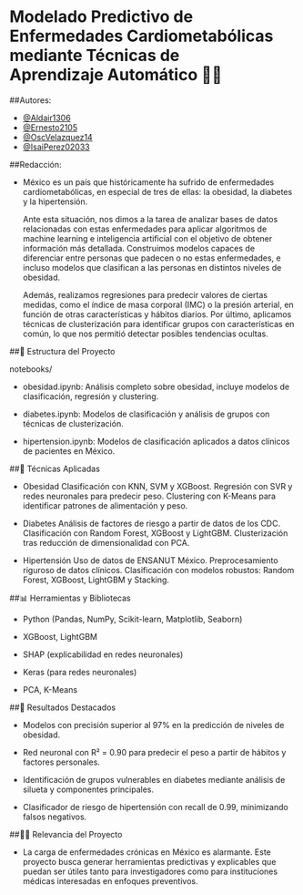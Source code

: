 # Modelado Predictivo de Enfermedades Cardiometabólicas mediante Técnicas de Aprendizaje Automático 🤖🧠

##Autores:

- [@Aldair1306](https://github.com/Aldair1306)
- [@Ernesto2105](https://github.com/ernesto2105)
- [@OscVelazquez14](https://github.com/OscVelazquez14)
- [@IsaiPerez02033](https://github.com/IsaiPerez02033)



##Redacción:
- México es un país que históricamente ha sufrido de enfermedades cardiometabólicas, en especial de tres de ellas: la obesidad, la diabetes y la hipertensión.

	Ante esta situación, nos dimos a la tarea de analizar bases de datos relacionadas con 	 estas enfermedades para aplicar algoritmos de machine learning e inteligencia artificial con el objetivo de obtener información más detallada. Construimos modelos capaces de diferenciar entre personas que padecen o no estas enfermedades, e incluso modelos que clasifican a las personas en distintos niveles de obesidad.

	Además, realizamos regresiones para predecir valores de ciertas medidas, como el índice de masa corporal (IMC) o la presión arterial, en función de otras características y hábitos diarios. Por último, aplicamos técnicas de clusterización para identificar grupos con características en común, lo que nos permitió detectar posibles tendencias ocultas.

##📁 Estructura del Proyecto

notebooks/

- obesidad.ipynb: Análisis completo sobre obesidad, incluye modelos de clasificación, regresión y clustering.

- diabetes.ipynb: Modelos de clasificación y análisis de grupos con técnicas de clusterización.

- hipertension.ipynb: Modelos de clasificación aplicados a datos clínicos de pacientes en México.


##🧠 Técnicas Aplicadas
- Obesidad
		Clasificación con KNN, SVM y XGBoost.
		Regresión con SVR y redes neuronales para predecir peso.
		Clustering con K-Means para identificar patrones de alimentación y peso.

- Diabetes
		Análisis de factores de riesgo a partir de datos de los CDC.
		Clasificación con Random Forest, XGBoost y LightGBM.
		Clusterización tras reducción de dimensionalidad con PCA.

- Hipertensión
		Uso de datos de ENSANUT México.
		Preprocesamiento riguroso de datos clínicos.
		Clasificación con modelos robustos: Random Forest, XGBoost, LightGBM y Stacking.

##📊 Herramientas y Bibliotecas
- Python (Pandas, NumPy, Scikit-learn, Matplotlib, Seaborn)

- XGBoost, LightGBM

- SHAP (explicabilidad en redes neuronales)

- Keras (para redes neuronales)

- PCA, K-Means

##🎯 Resultados Destacados
- Modelos con precisión superior al 97% en la predicción de niveles de obesidad.

- Red neuronal con R² = 0.90 para predecir el peso a partir de hábitos y factores personales.

- Identificación de grupos vulnerables en diabetes mediante análisis de silueta y componentes principales.

- Clasificador de riesgo de hipertensión con recall de 0.99, minimizando falsos negativos.

##👨‍⚕️ Relevancia del Proyecto
* La carga de enfermedades crónicas en México es alarmante. Este proyecto busca generar herramientas predictivas y explicables que puedan ser útiles tanto para investigadores como para instituciones médicas interesadas en enfoques preventivos.
